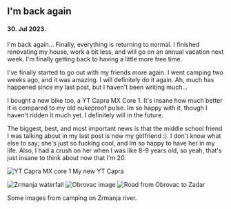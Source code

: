 ## I'm back again

#### 30. Jul 2023.

I'm back again... Finally, everything is returning to normal. I finished renovating my house, work a bit less, and will go on an annual vacation next week. I'm finally getting back to having a little more free time.

I've finally started to go out with my friends more again. I went camping two weeks ago, and it was amazing. I will definitely do it again. Ah, much has happened since my last post, but I haven't been writing much...

I bought a new bike too, a YT Capra MX Core 1. It's insane how much better it is compared to my old nukeproof pulse. Im so happy with it, though I haven't ridden it much yet. I definitely will in the future.

The biggest, best, and most important news is that the middle school friend I was talking about in my last post is now my girlfriend :). I don't know what else to say; she's just so fucking cool, and Im so happy to have her in my life. Also, I had a crush on her when I was like 8-9 years old, so yeah, that's just insane to think about now that I'm 20.

![YT Capra MX core 1](assets/images/diary/yt-capra.webp)
My new YT Capra

![Zrmanja waterfall](assets/images/diary/Zrmanja-waterfall.webp)
![Obrovac image](assets/images/diary/Obrovac.webp)
![Road from Obrovac to Zadar](assets/images/diary/Obrovac-2.webp)

Some images from camping on Zrmanja river.
